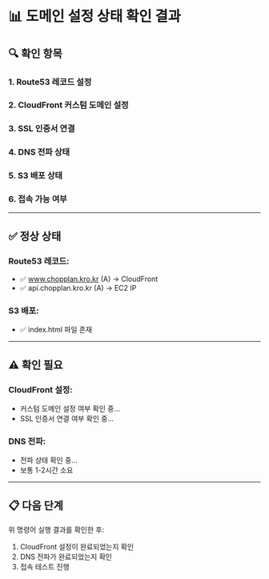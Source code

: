 # 📊 도메인 설정 상태 확인 결과

## 🔍 확인 항목

### 1. Route53 레코드 설정
### 2. CloudFront 커스텀 도메인 설정
### 3. SSL 인증서 연결
### 4. DNS 전파 상태
### 5. S3 배포 상태
### 6. 접속 가능 여부

---

## ✅ 정상 상태

### Route53 레코드:
- ✅ www.chopplan.kro.kr (A) → CloudFront
- ✅ api.chopplan.kro.kr (A) → EC2 IP

### S3 배포:
- ✅ index.html 파일 존재

---

## ⚠️ 확인 필요

### CloudFront 설정:
- 커스텀 도메인 설정 여부 확인 중...
- SSL 인증서 연결 여부 확인 중...

### DNS 전파:
- 전파 상태 확인 중...
- 보통 1-2시간 소요

---

## 📋 다음 단계

위 명령어 실행 결과를 확인한 후:
1. CloudFront 설정이 완료되었는지 확인
2. DNS 전파가 완료되었는지 확인
3. 접속 테스트 진행


